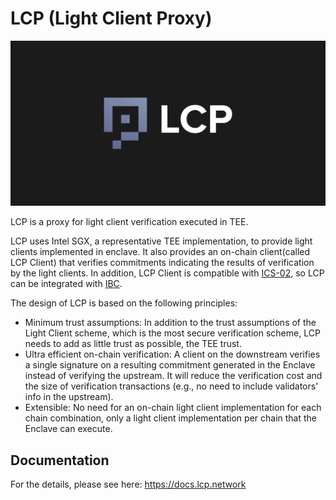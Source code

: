 # LCP (Light Client Proxy)

<div align="center">
  <img alt="LCP" src="./.github/logo.png" />
</div>

LCP is a proxy for light client verification executed in TEE.

LCP uses Intel SGX, a representative TEE implementation, to provide light clients implemented in enclave. It also provides an on-chain client(called LCP Client) that verifies commitments indicating the results of verification by the light clients. In addition, LCP Client is compatible with [ICS-02](https://github.com/cosmos/ibc/tree/main/spec/core/ics-002-client-semantics), so LCP can be integrated with [IBC](https://github.com/cosmos/ibc).

The design of LCP is based on the following principles:

- Minimum trust assumptions: In addition to the trust assumptions of the Light Client scheme, which is the most secure verification scheme, LCP needs to add as little trust as possible, the TEE trust.
- Ultra efficient on-chain verification: A client on the downstream verifies a single signature on a resulting commitment generated in the Enclave instead of verifying the upstream. It will reduce the verification cost and the size of verification transactions (e.g., no need to include validators' info in the upstream).
- Extensible: No need for an on-chain light client implementation for each chain combination, only a light client implementation per chain that the Enclave can execute.

## Documentation

For the details, please see here: https://docs.lcp.network
